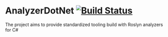 # AnalyzerDotNet  [![Build Status](https://dev.azure.com/saibaskar57/saibaskar57/_apis/build/status/saibaskaran57.AnalyzerDotNet?branchName=master)](https://dev.azure.com/saibaskar57/saibaskar57/_build/latest?definitionId=2&branchName=master)
 The project aims to provide standardized tooling build with Roslyn analyzers for C#
